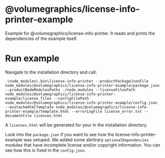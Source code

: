 
# @volumegraphics/license-info-printer-example

Example for @volumegraphics/license-info-printer. It reads and prints the dependencies of the example itself.

# Run example
Navigate to the installation directory and call:

    .\node_modules\.bin\license-info-printer --productPackageJsonFile node_modules/@volumegraphics/license-info-printer-example/package.json --productNodeModulesPaths ./node_modules --licenseFilesPath node_modules/@volumegraphics/license-info-printer-example/license_files --configFilePath node_modules/@volumegraphics/license-info-printer-example/config.json --mustacheHtmlTemplate node_modules/@volumegraphics/license-info-printer-example/template.html --errorLogFile license_error.txt --documentFile licenses.html

A `licenses.html` will be generated for your in the installation directory.

Look into the `package.json` if you want to see how the license-info-printer-example was setuped. We added some abritrary `optionalDependencies` modules that have incomplete license and/or copyright information. You can see how this is fixed in the `config.json`.